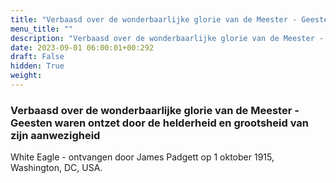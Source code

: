 ```yaml
---
title: "Verbaasd over de wonderbaarlijke glorie van de Meester - Geesten waren ontzet door de helderheid en grootsheid van zijn aanwezigheid"
menu_title: ""
description: "Verbaasd over de wonderbaarlijke glorie van de Meester - Geesten waren ontzet door de helderheid en grootsheid van zijn aanwezigheid"
date: 2023-09-01 06:00:01+00:292
draft: False
hidden: True
weight:
---
```

### Verbaasd over de wonderbaarlijke glorie van de Meester - Geesten waren ontzet door de helderheid en grootsheid van zijn aanwezigheid

White Eagle - ontvangen door James Padgett op 1 oktober 1915, Washington, DC, USA.
